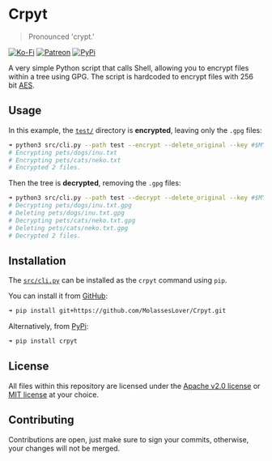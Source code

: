 # Cr**py**t
> Pronounced 'crypt.'

[![Ko-Fi](https://img.shields.io/badge/donate-kofi-blue?style=for-the-badge&logo=ko-fi&color=E35B57&logoColor=FFFFFF&labelColor=232323)](https://ko-fi.com/molasses)
[![Patreon](https://img.shields.io/badge/donate-patreon-blue?style=for-the-badge&logo=patreon&color=E35B57&logoColor=FFFFFF&labelColor=232323)](https://www.patreon.com/molasseslover)
[![PyPi](https://img.shields.io/badge/install-pypi-blue?style=for-the-badge&logo=python&color=E35B57&logoColor=FFFFFF&labelColor=232323)](https://www.patreon.com/molasseslover)

A very simple Python script that calls Shell, allowing you
to encrypt files within a tree using GPG. The script is
hardcoded to encrypt files with 256 bit [AES](https://en.wikipedia.org/wiki/Advanced_Encryption_Standard).

## Usage

In this example, the [`test/`](https://github.com/MolassesLover/Crpyt/tree/master/test) directory is **encrypted**, leaving only the `.gpg` files:
```sh
➜ python3 src/cli.py --path test --encrypt --delete_original --key #$MY_GPG_KEY
# Encrypting pets/dogs/inu.txt
# Encrypting pets/cats/neko.txt
# Encrypted 2 files.
```

Then the tree is **decrypted**, removing the `.gpg` files:
```sh
➜ python3 src/cli.py --path test --decrypt --delete_original --key #$MY_GPG_KEY
# Decrypting pets/dogs/inu.txt.gpg
# Deleting pets/dogs/inu.txt.gpg
# Decrypting pets/cats/neko.txt.gpg
# Deleting pets/cats/neko.txt.gpg
# Decrypted 2 files.
```

## Installation

The [`src/cli.py`](https://github.com/MolassesLover/Crpyt/blob/master/src/cli.py) can be installed as the
`crpyt` command using `pip`.

You can install it from [GitHub](https://github.com/MolassesLover/Crpyt):
```sh
➜ pip install git+https://github.com/MolassesLover/Crpyt.git
```
Alternatively, from [PyPi](https://pypi.org/project/crpyt/0.0.1/):
```sh
➜ pip install crpyt
```

## License
All files within this repository are licensed under the 
[Apache v2.0 license](https://github.com/MolassesLover/Crpyt/blob/master/LICENSE-APACHE.md) or 
[MIT license](https://github.com/MolassesLover/Crpyt/blob/master/LICENSE-MIT.md) at your choice. 

## Contributing
Contributions are open, just make sure to sign your
commits, otherwise, your changes will not be merged.